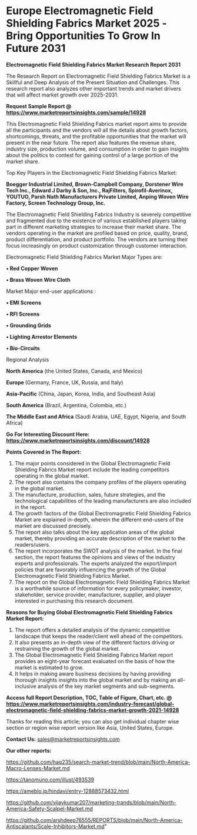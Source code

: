 # Europe Electromagnetic Field Shielding Fabrics Market 2025 -Bring Opportunities To Grow In Future 2031

<strong>Electromagnetic Field Shielding Fabrics Market Research Report 2031</strong>

The Research Report on Electromagnetic Field Shielding Fabrics Market is a Skillful and Deep Analysis of the Present Situation and Challenges. This research report also analyzes other important trends and market drivers that will affect market growth over 2025-2031.

<strong>Request Sample Report @ <a href=https://www.marketreportsinsights.com/sample/14928>https://www.marketreportsinsights.com/sample/14928</a></strong>

This Electromagnetic Field Shielding Fabrics market report aims to provide all the participants and the vendors will all the details about growth factors, shortcomings, threats, and the profitable opportunities that the market will present in the near future. The report also features the revenue share, industry size, production volume, and consumption in order to gain insights about the politics to contest for gaining control of a large portion of the market share.

Top Key Players in the Electromagnetic Field Shielding Fabrics Market:

<strong>Boegger Industrial Limited, Brown-Campbell Company, Dorstener Wire Tech Inc., Edward J Darby & Son, Inc., RajFilters, Spirofil-Averinox, YOUTUO, Parsh Nath Manufacturers Private Limited, Anping Woven Wire Factory, Screen Technology Group, Inc.</strong>

The Electromagnetic Field Shielding Fabrics Industry is severely competitive and fragmented due to the existence of various established players taking part in different marketing strategies to increase their market share. The vendors operating in the market are profiled based on price, quality, brand, product differentiation, and product portfolio. The vendors are turning their focus increasingly on product customization through customer interaction.

Electromagnetic Field Shielding Fabrics Market Major Types are:

<strong>• Red Copper Woven

• Brass Woven Wire Cloth</strong>

Market Major end-user applications :

<strong>• EMI Screens

• RFI Screens

• Grounding Grids

• Lighting Arrestor Elements

• Bio-Circuits</strong>

Regional Analysis

</u><strong><b>North America</b></strong> (the United States, Canada, and Mexico)

<strong><b>Europe </b></strong>(Germany, France, UK, Russia, and Italy)

<strong><b>Asia-Pacific</b></strong> (China, Japan, Korea, India, and Southeast Asia)

<strong><b>South America</b></strong> (Brazil, Argentina, Colombia, etc.)

<strong><b>The Middle East and Africa</b></strong> (Saudi Arabia, UAE, Egypt, Nigeria, and South Africa)

<strong>Go For Interesting Discount Here: <a href=https://www.marketreportsinsights.com/discount/14928>https://www.marketreportsinsights.com/discount/14928</a></strong>

<strong>Points Covered in The Report:</strong>
<ol>
  <li>The major points considered in the Global Electromagnetic Field Shielding Fabrics Market report include the leading competitors operating in the global market.</li>
  <li>The report also contains the company profiles of the players operating in the global market.</li>
  <li>The manufacture, production, sales, future strategies, and the technological capabilities of the leading manufacturers are also included in the report.</li>
  <li>The growth factors of the Global Electromagnetic Field Shielding Fabrics Market are explained in-depth, wherein the different end-users of the market are discussed precisely.</li>
  <li>The report also talks about the key application areas of the global market, thereby providing an accurate description of the market to the readers/users.</li>
  <li>The report incorporates the SWOT analysis of the market. In the final section, the report features the opinions and views of the industry experts and professionals. The experts analyzed the export/import policies that are favorably influencing the growth of the Global Electromagnetic Field Shielding Fabrics Market.</li>
  <li>The report on the Global Electromagnetic Field Shielding Fabrics Market is a worthwhile source of information for every policymaker, investor, stakeholder, service provider, manufacturer, supplier, and player interested in purchasing this research document.</li>
</ol>
<strong>Reasons for Buying Global Electromagnetic Field Shielding Fabrics Market Report:</strong>

<ol>
  <li>The report offers a detailed analysis of the dynamic competitive landscape that keeps the reader/client well ahead of the competitors.</li>
  <li>It also presents an in-depth view of the different factors driving or restraining the growth of the global market.</li>
  <li>The Global Electromagnetic Field Shielding Fabrics Market report provides an eight-year forecast evaluated on the basis of how the market is estimated to grow.</li>
  <li>It helps in making aware business decisions by having providing thorough insights insights into the global market and by making an all-inclusive analysis of the key market segments and sub-segments.</li>
</ol>
<strong>Access full Report Description, TOC, Table of Figure, Chart, etc. @ <a href=https://www.marketreportsinsights.com/industry-forecast/global-electromagnetic-field-shielding-fabrics-market-growth-2021-14928>https://www.marketreportsinsights.com/industry-forecast/global-electromagnetic-field-shielding-fabrics-market-growth-2021-14928</a></strong>


Thanks for reading this article; you can also get individual chapter wise section or region wise report version like Asia, United States, Europe.

<strong>Contact Us:</strong>
sales@marketreportsinsights.com

<strong>Our other reports:</strong>

<a href=https://github.com/haq235/search-market-trend/blob/main/North-America-Macro-Lenses-Market.md>https://github.com/haq235/search-market-trend/blob/main/North-America-Macro-Lenses-Market.md</a>

<a href=https://tanomuno.com/illust/493539>https://tanomuno.com/illust/493539</a>

<a href=https://ameblo.jp/hindavi/entry-12888573432.html>https://ameblo.jp/hindavi/entry-12888573432.html</a>

<a href=https://github.com/vijaykumar207/marketing-trands/blob/main/North-America-Safety-Scalpel-Market.md>https://github.com/vijaykumar207/marketing-trands/blob/main/North-America-Safety-Scalpel-Market.md</a>

<a href=https://github.com/arshdeep76555/REPORTS/blob/main/North-America-Antiscalants/Scale-Inhibitors-Market.md>https://github.com/arshdeep76555/REPORTS/blob/main/North-America-Antiscalants/Scale-Inhibitors-Market.md</a>"
